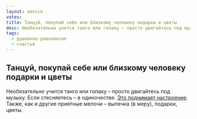 ```yaml
---
layout: advice
votes:
title: Танцуй, покупай себе или близкому человеку подарки и цветы
desc: Необязательно учится танго или гопаку – просто двигайтесь под музыку. Если стесняетесь – в одиночестве.
tags:
  - душевное-равновесие
  - счастье
---
```


## Танцуй, покупай себе или близкому человеку подарки и цветы

Необязательно учится танго или гопаку – просто двигайтесь под музыку. Если стесняетесь – в одиночестве. [Это поднимает настроение](https://www.sciencedirect.com/science/article/abs/pii/S1744388121001390). Также, как и другие приятные мелочи – выпечка (в меру), подарки, цветы.

